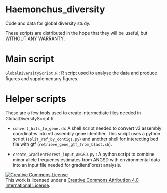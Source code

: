 # Haemonchus_diversity
Code and data for global diversity study. 

These scripts are distributed in the hope that they will be useful,
but WITHOUT ANY WARRANTY.

# Main script
```GlobalDiversityScript.R``` : R script used to analyse the data and produce figures and supplementary figures.

# Helper scripts
These are a few tools used to create intermediate files needed in GlobalDiversityScript.R.

* ``` convert_hits_to_gene.sh ```:
A shell script needed to convert v3 assembly coordinates into v0 assembly gene identifier. This script uses a python script (```split_ref_by_contigs.py```) and another shell for interecting bed file with gtf (```retrieve_gene_gtf_from_blast.sh```).

* ``` create_GradientForest_input_ANGSD.py ``` :
A python script to combine minor allele frequency estimates from ANGSD with environmental data into an input file needed for gradientForest analysis. 

<a rel="license" href="http://creativecommons.org/licenses/by/4.0/"><img alt="Creative Commons License" style="border-width:0" src="https://i.creativecommons.org/l/by/4.0/88x31.png" /></a><br />This work is licensed under a <a rel="license" href="http://creativecommons.org/licenses/by/4.0/">Creative Commons Attribution 4.0 International License</a>.

